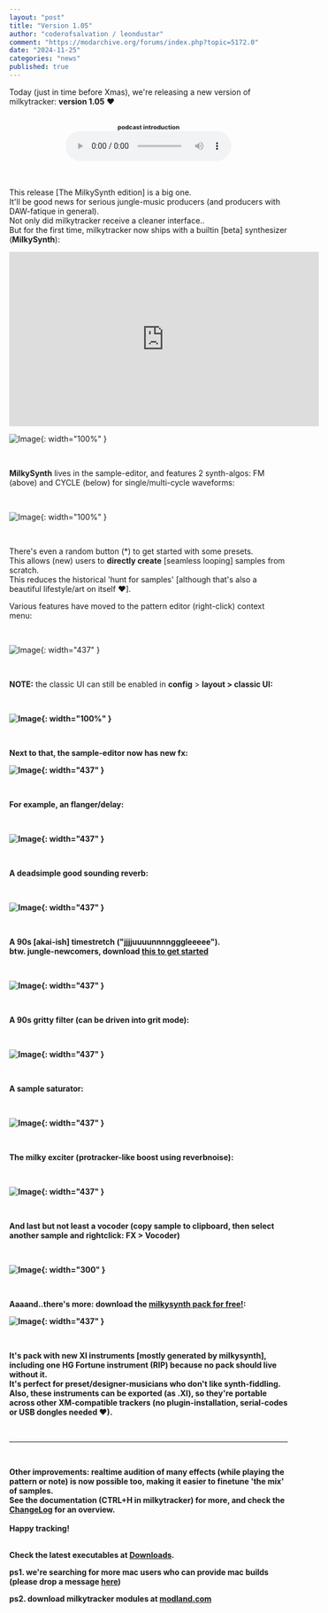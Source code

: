 ```yaml
---
layout: "post"
title: "Version 1.05"
author: "coderofsalvation / leondustar"
comment: "https://modarchive.org/forums/index.php?topic=5172.0"
date: "2024-11-25"
categories: "news"
published: true
---
```


<style>
{% include nofloat-image.css %}
</style>

Today (just in time before Xmas), we're releasing a new version of milkytracker: <b>version 1.05</b> ♥
<br><br>

<div style="text-align:center">
    <b style="font-size:11px">podcast introduction</b><br>
    <audio controls src="https://xrsh.codeberg.page/xrsh-media/podcast/xrsh_introduction.mp3" type="audio/mpeg">
    </audio>
</div>

<br><br>
This release [The MilkySynth edition] is a big one.<br>
It'll be good news for serious jungle-music producers (and producers with DAW-fatique in general).<br>
Not only did milkytracker receive a cleaner interface..<br>
But for the first time, milkytracker now ships with a builtin [beta] synthesizer (<b>MilkySynth</b>):

<iframe width="560" height="315" src="https://www.youtube.com/embed/0k6FcFmQGPg?si=0mxCwu4_x44x_zUl" title="YouTube video player" frameborder="0" allow="accelerometer; autoplay; clipboard-write; encrypted-media; gyroscope; picture-in-picture; web-share" referrerpolicy="strict-origin-when-cross-origin" allowfullscreen></iframe>

<br>

![Image](https://i.imgur.com/v7TZQwQ.png){: width="100%" }

<br>

<b>MilkySynth</b> lives in the sample-editor, and features 2 synth-algos: FM (above) and CYCLE (below) for single/multi-cycle waveforms:

<br>

![Image](https://i.imgur.com/Z3vtgp4.png){: width="100%" }

<br>

There's even a random button (*) to get started with some presets.<br>
This allows (new) users to <b>directly create</b> [seamless looping] samples from scratch.<br>
This reduces the historical 'hunt for samples' [although that's also a beautiful lifestyle/art on itself ♥].

Various features have moved to the pattern editor (right-click) context menu:

<br>

![Image](https://i.imgur.com/7uClSdt.png){: width="437" } 

<br>

<b>NOTE:</b> the classic UI can still be enabled in <b>config</b> &gt; <b>layout<b> &gt; <b>classic UI</b>:

<br>

![Image](https://i.imgur.com/xSx4ZRU.png){: width="100%" }

<br>

Next to that, the sample-editor now has new fx:

![Image](https://i.imgur.com/ZbVdZN3.png){: width="437" }

<br>

For example, an <b>flanger/delay</b>:

<br>

![Image](https://i.imgur.com/vfAVdnY.png){: width="437" }

<br>

A deadsimple good sounding <b>reverb</b>:

<br>

![Image](https://i.imgur.com/fvCMkmW.png){: width="437" }

<br>

A 90s [akai-ish] <b>timestretch</b>  ("jjjjuuuunnnngggleeeee").<br>
btw. jungle-newcomers, download [this to get started](https://soundpacks.com/free-sound-packs/junglejungle-1989-1999-sample-pack)

<br>

![Image](https://i.imgur.com/SNzwA1n.png){: width="437" }

<br>

A 90s <b>gritty filter</b> (can be driven into grit mode):

<br>

![Image](https://i.imgur.com/3vCcRAX.png){: width="437" }

<br>

A sample <b>saturator</b>:

<br>

![Image](https://i.imgur.com/0Kfcueb.png){: width="437" }

<br>

The milky <b>exciter</b> (protracker-like boost using reverbnoise):

<br>

![Image](https://i.imgur.com/SZSfLEk.png){: width="437" }

<br>

And last but not least a <b>vocoder</b> (copy sample to clipboard, then select another sample and rightclick: FX &gt; Vocoder)

<br>

![Image](https://i.imgur.com/uQ76L7N.png){: width="300" }

<br>

Aaaand..there's more: download the <a href="files/milkypack01.xm" target="_blank">milkysynth pack for free!</a>:

![Image](https://i.imgur.com/4zIDpnE.png){: width="437" }

<br>

It's pack with new XI instruments [mostly generated by milkysynth], including one HG Fortune instrument (RIP) because no pack should live without it.<br>
It's perfect for preset/designer-musicians who don't like synth-fiddling.
Also, these instruments can be exported (as .XI), so they're portable across other XM-compatible trackers (no plugin-installation, serial-codes or USB dongles needed ❤).

<br>

<hr>

<br>

<b>Other improvements:</b> realtime audition of many effects (while playing the pattern or note) is now possible too, making it easier to finetune 'the mix' of samples.
<br>
See the documentation (CTRL+H in milkytracker) for more, and check the [ChangeLog](https://github.com/milkytracker/MilkyTracker/blob/master/ChangeLog.md) for an overview.
<br><br>
Happy tracking!<br>
<br>

Check the latest <b>executables</b> at [Downloads](/downloads).

ps1. we're searching for more mac users who can provide mac builds (please drop a message [here](https://github.com/milkytracker/MilkyTracker/issues/341))
<br>

ps2. download milkytracker modules at [modland.com](https://modland.com/pub/modules/Fasttracker%202)


[gitrel]: https://github.com/milkytracker/MilkyTracker/releases/tag/v1.05.00
[amigaports]: https://github.com/AmigaPorts/MilkyTracker
